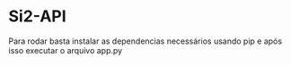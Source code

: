 # Si2-API
Para rodar basta instalar as dependencias necessários usando pip e após isso executar o arquivo app.py
